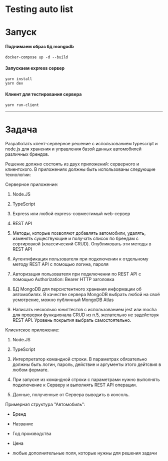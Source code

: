 # Testing auto list

# Запуск

#### Поднимаем образ бд mongodb
```shell
docker-compose up -d --build
```
#### Запускаем express сервер
```shell
yarn install
yarn dev
```
#### Клиент для тестирования сервера
```shell
yarn run-client
```

---

# Задача

Разработать клент-серверное решение с использованием typescript и node.js для хранения и управления базой данных автомобилей различных брендов.

Решение должно состоять из двух приложений: серверного и клиентского. В приложениях должны быть использованы следующие технологии:

Серверное приложение:

1. Node.JS

2. TypeScript

3. Express или любой express-совместимый web-сервер

4. REST API

5. Методы, которые позволяют добавлять автомобили, удалять, изменять существующие и получать список по брендам с сортировкой (классический CRUD). Опубликовать эти методы в REST API

6. Аутентификация пользователя при подключении к отдельному методу REST API с помощью логина, пароля

7. Авторизация пользователя при подключении по REST API с помощью Authorization: Bearer HTTP заголовка

8. БД MongoDB для персистентного хранения информации об автомобилях. В качестве сервера MongoDB выбрать любой на своё усмотрение, можно публичный MongoDB Atlas

9. Написать несколько юниттестов с использованием jest или mocha для проверки функционала CRUD из п.5, желательно не задействуя REST API. Уровень покрытия выбрать самостоятельно.

Клиентское приложение:

1. Node.JS

2. TypeScript

3. Интерпретатор командной строки. В параметрах обязательно должны быть логин, пароль, действие и аргументы этого дейтсвия в любом формате.

4. При запуске из командной строки с параметрами нужно выполнять подключение к Серверу и выполнять REST API операции.

5. Данные, полученные от Сервера выводить в консоль.

Примерная структура "Автомобиль":

- Бренд

- Название

- Год производства

- Цена

- любые дополнительные поля, которые нужны для решения задачи

